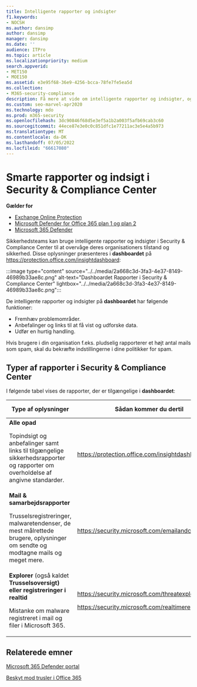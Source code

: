 ```yaml
---
title: Intelligente rapporter og indsigter
f1.keywords:
- NOCSH
ms.author: dansimp
author: dansimp
manager: dansimp
ms.date: ''
audience: ITPro
ms.topic: article
ms.localizationpriority: medium
search.appverid:
- MET150
- MOE150
ms.assetid: e3e95f68-36e9-4256-bcca-78fe7fe5ea5d
ms.collection:
- M365-security-compliance
description: Få mere at vide om intelligente rapporter og indsigter, og hvordan du bruger dem til at få vist og udforske data og udføre hurtige handlinger.
ms.custom: seo-marvel-apr2020
ms.technology: mdo
ms.prod: m365-security
ms.openlocfilehash: 3dc90846f68d5e3ef5a1b2a003f5afb69cab3c60
ms.sourcegitcommit: 44ece87e3e0c0c851dfc1e77211ac3e5e4a5b973
ms.translationtype: MT
ms.contentlocale: da-DK
ms.lasthandoff: 07/05/2022
ms.locfileid: "66617080"
---
```

# <a name="smart-reports-and-insights-in-the-security--compliance-center"></a>Smarte rapporter og indsigt i Security & Compliance Center

**Gælder for**
- [Exchange Online Protection](exchange-online-protection-overview.md)
- [Microsoft Defender for Office 365 plan 1 og plan 2](defender-for-office-365.md)
- [Microsoft 365 Defender](../defender/microsoft-365-defender.md)

Sikkerhedsteams kan bruge intelligente rapporter og indsigter i Security & Compliance Center til at overvåge deres organisationers tilstand og sikkerhed. Disse oplysninger præsenteres i **dashboardet** på <https://protection.office.com/insightdashboard>:

:::image type="content" source="../../media/2a668c3d-3fa3-4e37-8149-46989b33ae8c.png" alt-text="Dashboardet Rapporter i Security & Compliance Center" lightbox="../../media/2a668c3d-3fa3-4e37-8149-46989b33ae8c.png":::

De intelligente rapporter og indsigter på **dashboardet** har følgende funktioner:

- Fremhæv problemområder.
- Anbefalinger og links til at få vist og udforske data.
- Udfør en hurtig handling.

Hvis brugere i din organisation f.eks. pludselig rapporterer et højt antal mails som spam, skal du bekræfte indstillingerne i dine politikker for spam.

## <a name="types-of-reports-in-the-security--compliance-center"></a>Typer af rapporter i Security & Compliance Center

I følgende tabel vises de rapporter, der er tilgængelige i **dashboardet**:

|Type af oplysninger|Sådan kommer du dertil|Her kan du få mere at vide|
|---|---|---|
|**Alle opad** <p> Topindsigt og anbefalinger samt links til tilgængelige sikkerhedsrapporter og rapporter om overholdelse af angivne standarder.|<https://protection.office.com/insightdashboard>|[Rapporter i Security & Compliance Center](../../compliance/reports-in-security-and-compliance.md)|
|**Mail & samarbejdsrapporter** <p> Trusselsregistreringer, malwaretendenser, de mest målrettede brugere, oplysninger om sendte og modtagne mails og meget mere.|<https://security.microsoft.com/emailandcollabreport>|[Få vist sikkerhedsrapporter for mail](view-email-security-reports.md) <p> [Få vist rapporter for Defender for Office 365](view-reports-for-mdo.md)|
|**Explorer** (også kaldet **Trusselsoversigt) eller registreringer i realtid** <p> Mistanke om malware registreret i mail og filer i Microsoft 365.|<https://security.microsoft.com/threatexplorer> <p> <https://security.microsoft.com/realtimereports>|[Threat Explorer (eller registreringer i realtid)](threat-explorer.md)|

## <a name="related-topics"></a>Relaterede emner

[Microsoft 365 Defender portal](../defender/microsoft-365-defender-portal.md)

[Beskyt mod trusler i Office 365](protect-against-threats.md)
